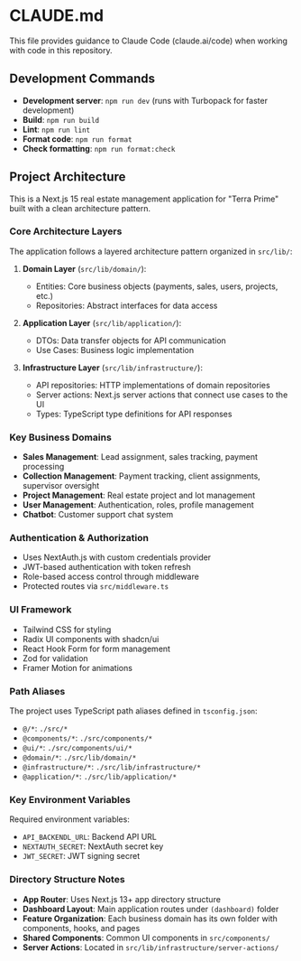 # CLAUDE.md

This file provides guidance to Claude Code (claude.ai/code) when working with code in this repository.

## Development Commands

- **Development server**: `npm run dev` (runs with Turbopack for faster development)
- **Build**: `npm run build`
- **Lint**: `npm run lint`
- **Format code**: `npm run format`
- **Check formatting**: `npm run format:check`

## Project Architecture

This is a Next.js 15 real estate management application for "Terra Prime" built with a clean architecture pattern.

### Core Architecture Layers

The application follows a layered architecture pattern organized in `src/lib/`:

1. **Domain Layer** (`src/lib/domain/`):
   - Entities: Core business objects (payments, sales, users, projects, etc.)
   - Repositories: Abstract interfaces for data access

2. **Application Layer** (`src/lib/application/`):
   - DTOs: Data transfer objects for API communication
   - Use Cases: Business logic implementation

3. **Infrastructure Layer** (`src/lib/infrastructure/`):
   - API repositories: HTTP implementations of domain repositories
   - Server actions: Next.js server actions that connect use cases to the UI
   - Types: TypeScript type definitions for API responses

### Key Business Domains

- **Sales Management**: Lead assignment, sales tracking, payment processing
- **Collection Management**: Payment tracking, client assignments, supervisor oversight
- **Project Management**: Real estate project and lot management
- **User Management**: Authentication, roles, profile management
- **Chatbot**: Customer support chat system

### Authentication & Authorization

- Uses NextAuth.js with custom credentials provider
- JWT-based authentication with token refresh
- Role-based access control through middleware
- Protected routes via `src/middleware.ts`

### UI Framework

- Tailwind CSS for styling
- Radix UI components with shadcn/ui
- React Hook Form for form management
- Zod for validation
- Framer Motion for animations

### Path Aliases

The project uses TypeScript path aliases defined in `tsconfig.json`:
- `@/*`: `./src/*`
- `@components/*`: `./src/components/*`
- `@ui/*`: `./src/components/ui/*`
- `@domain/*`: `./src/lib/domain/*`
- `@infrastructure/*`: `./src/lib/infrastructure/*`
- `@application/*`: `./src/lib/application/*`

### Key Environment Variables

Required environment variables:
- `API_BACKENDL_URL`: Backend API URL
- `NEXTAUTH_SECRET`: NextAuth secret key
- `JWT_SECRET`: JWT signing secret

### Directory Structure Notes

- **App Router**: Uses Next.js 13+ app directory structure
- **Dashboard Layout**: Main application routes under `(dashboard)` folder
- **Feature Organization**: Each business domain has its own folder with components, hooks, and pages
- **Shared Components**: Common UI components in `src/components/`
- **Server Actions**: Located in `src/lib/infrastructure/server-actions/`